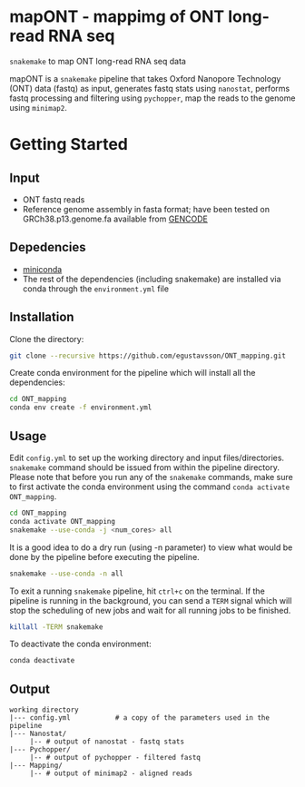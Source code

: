# mapONT - mappimg of ONT long-read RNA seq
`snakemake` to map ONT long-read RNA seq data

mapONT is a `snakemake` pipeline that takes Oxford Nanopore Technology (ONT) data (fastq) as input, generates fastq stats using `nanostat`, performs fastq processing and filtering using `pychopper`, map the reads to the genome using `minimap2`. 


# Getting Started

## Input

- ONT fastq reads
- Reference genome assembly in fasta format; have been tested on GRCh38.p13.genome.fa available from [GENCODE](https://ftp.ebi.ac.uk/pub/databases/gencode/Gencode_human/release_43/)

## Depedencies

- [miniconda](https://conda.io/miniconda.html)
- The rest of the dependencies (including snakemake) are installed via conda through the `environment.yml` file


## Installation

Clone the directory:

```bash
git clone --recursive https://github.com/egustavsson/ONT_mapping.git
```

Create conda environment for the pipeline which will install all the dependencies:

```bash
cd ONT_mapping
conda env create -f environment.yml
```

## Usage

Edit `config.yml` to set up the working directory and input files/directories. `snakemake` command should be issued from within the pipeline directory. Please note that before you run any of the `snakemake` commands, make sure to first activate the conda environment using the command `conda activate ONT_mapping`.

```bash
cd ONT_mapping
conda activate ONT_mapping
snakemake --use-conda -j <num_cores> all
```
It is a good idea to do a dry run (using -n parameter) to view what would be done by the pipeline before executing the pipeline.

```bash
snakemake --use-conda -n all
```

To exit a running `snakemake` pipeline, hit `ctrl+c` on the terminal. If the pipeline is running in the background, you can send a `TERM` signal which will stop the scheduling of new jobs and wait for all running jobs to be finished.

```bash
killall -TERM snakemake
```

To deactivate the conda environment:
```bash
conda deactivate
```

## Output
```
working directory  
|--- config.yml           # a copy of the parameters used in the pipeline  
|--- Nanostat/  
     |-- # output of nanostat - fastq stats  
|--- Pychopper/  
     |-- # output of pychopper - filtered fastq  
|--- Mapping/  
     |-- # output of minimap2 - aligned reads  
    
```
